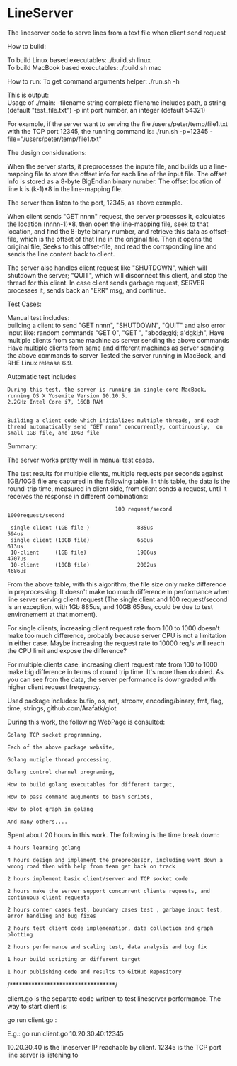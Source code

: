 # LineServer
The lineserver code to serve lines from a text file when client send request

How to build:

To build Linux based executables:
    ./build.sh linux   
To build MacBook based executables:
    ./build.sh  mac
    
How to run:
To get command arguments helper:
    ./run.sh -h

This is output:    
Usage of ./main:
  -filename string
    	complete filename includes path, a string (default "test_file.txt")
  -p int
    	port number, an integer (default 54321)

For example, if the server want to serving the file /users/peter/temp/file1.txt with the TCP port 12345, the running command is:
    ./run.sh  -p=12345 -file="/users/peter/temp/file1.txt"
    
The design considerations:

When the server starts, it preprocesses the inpute file, and builds up a line-mapping file to store the offset info for each line of the input file.  The offset info is stored as a 8-byte BigEndian binary number. The offset location of line k is (k-1)*8 in the line-mapping file.

The server then listen to the port, 12345, as above example. 

When client sends "GET nnnn" request, the server processes it, calculates the location (nnnn-1)*8, then open the line-mapping file, seek to that location, and find the 8-byte binary number, and retrieve this data as offset-file, which is the offset of that line in the original file.   Then it opens the original file, Seeks to this offset-file, and read the corrsponding line and sends the line content back to client.

The server also handles client request like "SHUTDOWN", which will shutdown the server; "QUIT", which will disconnect this client, and stop the thread for this client.  In case client sends garbage request, SERVER processes it, sends back an "ERR" msg, and continue. 


Test Cases:

Manual test includes:  
   building a client to send "GET nnnn", "SHUTDOWN", "QUIT" and also error input like: random commands "GET 0", "GET <huge>", "abcde;gkj;  a'dgkj;h",
    Have multiple clients from same machine as server sending the above commands
    Have multiple clients from same and different machines as server sending the above commands to server
    Tested the server running in MacBook, and RHE Linux release 6.9.     


Automatic test includes

    During this test, the server is running in single-core MacBook, running OS X Yosemite Version 10.10.5.    
    2.2GHz Intel Core i7, 16GB RAM


    Building a client code which initializes multiple threads, and each thread automatically send "GET nnnn" concurrently, continuously,  on small 1GB file, and 10GB file
    

Summary:

   The server works pretty well in manual test cases.  

   The test results for multiple clients, multiple requests per seconds against 1GB/10GB file are captured in the following table.
   In this table, the data is the round-trip time,  measured in client side, from client sends a request, until it receives the response in different combinations:



                                      100 request/second                          1000request/second
                                      
     single client (1GB file )               885us                                          594us
     single client (10GB file)               658us                                          613us
     10-client     (1GB file)                1906us                                         4707us 
     10-client     (10GB file)               2002us                                         4686us
     



From the above table, with this algorithm, the file size only make difference in preprocessing.  It doesn't make too much difference in performance when line server serving client request (The single client and 100 request/second is an exception, with 1Gb 885us, and 10GB 658us, could be due to test environement at that moment). 

For single clients, increasing client request rate from 100 to 1000 doesn't make too much difference, probably because server CPU is not a limitation in either case.  Maybe increasing the request rate to 10000 req/s will reach the CPU limit and expose the difference?

For multiple clients case, increasing client request rate from 100 to 1000 make big difference in terms of round trip time. It's more than doubled. As you can see from the data, the server performance is downgraded with higher client request frequency.



Used package includes: bufio, os, net, strconv, encoding/binary, fmt, flag, time, strings, github.com/Arafatk/glot

During this work, the following WebPage is consulted:  

    Golang TCP socket programming,  

    Each of the above package website,  

    Golang mutiple thread processing, 

    Golang control channel programing, 

    How to build golang executables for different target,  

    How to pass command auguments to bash scripts,

    How to plot graph in golang

    And many others,...

Spent about 20 hours in this work.  The following is the time break down:

    4 hours learning golang

    4 hours design and implement the preprocessor, including went down a wrong road then with help from team get back on track

    2 hours implement basic client/server and TCP socket code

    2 hours make the server support concurrent clients requests, and continuous client requests

    2 hours corner cases test, boundary cases test , garbage input test, error handling and bug fixes

    2 hours test client code implemenation, data collection and graph plotting

    2 hours performance and scaling test, data analysis and bug fix 

    1 hour build scripting on different target

    1 hour publishing code and results to GitHub Repository



/**********************************/

client.go is the separate code written to test lineserver performance.  The way to start client is:

go run client.go <line-server-ip>:<line-server-port>

E.g.: go run client.go 10.20.30.40:12345

10.20.30.40 is the lineserver IP reachable by client.  12345 is the TCP port line server is listening to
